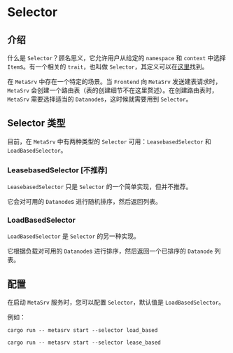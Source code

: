 # Selector

## 介绍

什么是 `Selector`？顾名思义，它允许用户从给定的 `namespace` 和 `context` 中选择 `Item`s。有一个相关的 `trait`，也叫做 `Selector`，其定义可以在[这里][0]找到。

[0]: https://github.com/GreptimeTeam/greptimedb/blob/main/src/meta-srv/src/selector.rs

在 `MetaSrv` 中存在一个特定的场景。当 `Frontend` 向 `MetaSrv` 发送建表请求时，`MetaSrv` 会创建一个路由表（表的创建细节不在这里赘述）。在创建路由表时，`MetaSrv` 需要选择适当的 `Datanode`s，这时候就需要用到 `Selector`。

## Selector 类型

目前，在 `MetaSrv` 中有两种类型的 `Selector` 可用：`LeasebasedSelector` 和 `LoadBasedSelector`。

### LeasebasedSelector [不推荐]

`LeasebasedSelector` 只是 `Selector` 的一个简单实现，但并不推荐。

它会对可用的 `Datanode`s 进行随机排序，然后返回列表。

### LoadBasedSelector

`LoadBasedSelector` 是 `Selector` 的另一种实现。

它根据负载对可用的 `Datanode`s 进行排序，然后返回一个已排序的 `Datanode` 列表。

## 配置

在启动 `MetaSrv` 服务时，您可以配置 `Selector`，默认值是 `LoadBasedSelector`。

例如：

```shell
cargo run -- metasrv start --selector load_based
```

```shell
cargo run -- metasrv start --selector lease_based
```
